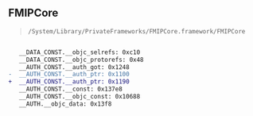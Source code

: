 ## FMIPCore

> `/System/Library/PrivateFrameworks/FMIPCore.framework/FMIPCore`

```diff

   __DATA_CONST.__objc_selrefs: 0xc10
   __DATA_CONST.__objc_protorefs: 0x48
   __AUTH_CONST.__auth_got: 0x1248
-  __AUTH_CONST.__auth_ptr: 0x1100
+  __AUTH_CONST.__auth_ptr: 0x1190
   __AUTH_CONST.__const: 0x137e8
   __AUTH_CONST.__objc_const: 0x10688
   __AUTH.__objc_data: 0x13f8

```
